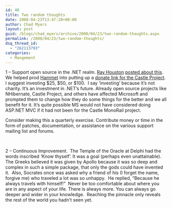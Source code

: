 ```yaml
---
id: 40
title: Two random thoughts
date: 2008-04-23T13:47:20+00:00
author: Chad Myers
layout: post
guid: /blogs/chad_myers/archive/2008/04/23/two-random-thoughts.aspx
permalink: /2008/04/23/two-random-thoughts/
dsq_thread_id:
  - "262113793"
categories:
  - Mangement
---
```

1 &#8211; Support open source in the .NET realm. [Ray Houston](http://rhouston.lostechies.com) [posted about this](http://www.lostechies.com/blogs/rhouston/archive/2008/04/22/funding-open-source-with-donations.aspx). We helped prod [Hammet](http://hammett.castleproject.org) into putting up a [donate link for the Castle Project](http://hammett.castleproject.org/?p=279).&nbsp; I suggest investing $25, $50, or $100.&nbsp; I say &#8216;investing&#8217; because it&#8217;s not charity. It&#8217;s an investment in .NET&#8217;s future. Already open source projects like NHibernate, Castle Project, and others have affected Microsoft and prompted them to change how they do some things for the better and we all benefit for it. It&#8217;s quite possible MS would not have considered doing ASP.NET MVC if it had not been for the Castle MonoRail project. 

Consider making this a quarterly exercise. Contribute money or time in the form of patches, documentation, or assistance on the various support mailing list and forums.

&nbsp;

2 &#8211; Continuous Improvement.&nbsp; The Temple of the Oracle at Delphi had the words inscribed &#8216;Know thyself&#8217;. It was a goal (perhaps even unattainable). The Greeks believed it was given by Apollo because it was so deep and complex in such a simple package, that only the gods could have invented it.&nbsp; Also, Socrates once was asked why a friend of his (I forget the name, forgive me) who traveled a lot was so unhappy.&nbsp; He replied, &#8220;Because he always travels with himself!&#8221;&nbsp; Never be too comfortable about where you are in any aspect of your life. There is always more. You can always go deeper and wider in your knowledge.&nbsp; Reaching the pinnacle only reveals the rest of the world you hadn&#8217;t seen yet.